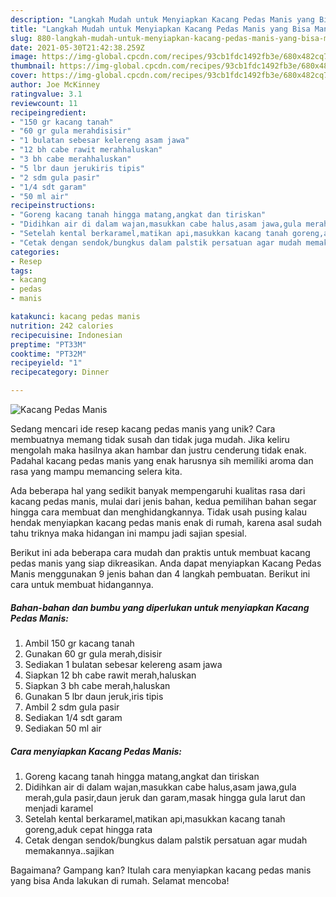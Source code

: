 ```yaml
---
description: "Langkah Mudah untuk Menyiapkan Kacang Pedas Manis yang Bisa Manjain Lidah"
title: "Langkah Mudah untuk Menyiapkan Kacang Pedas Manis yang Bisa Manjain Lidah"
slug: 880-langkah-mudah-untuk-menyiapkan-kacang-pedas-manis-yang-bisa-manjain-lidah
date: 2021-05-30T21:42:38.259Z
image: https://img-global.cpcdn.com/recipes/93cb1fdc1492fb3e/680x482cq70/kacang-pedas-manis-foto-resep-utama.jpg
thumbnail: https://img-global.cpcdn.com/recipes/93cb1fdc1492fb3e/680x482cq70/kacang-pedas-manis-foto-resep-utama.jpg
cover: https://img-global.cpcdn.com/recipes/93cb1fdc1492fb3e/680x482cq70/kacang-pedas-manis-foto-resep-utama.jpg
author: Joe McKinney
ratingvalue: 3.1
reviewcount: 11
recipeingredient:
- "150 gr kacang tanah"
- "60 gr gula merahdisisir"
- "1 bulatan sebesar kelereng asam jawa"
- "12 bh cabe rawit merahhaluskan"
- "3 bh cabe merahhaluskan"
- "5 lbr daun jerukiris tipis"
- "2 sdm gula pasir"
- "1/4 sdt garam"
- "50 ml air"
recipeinstructions:
- "Goreng kacang tanah hingga matang,angkat dan tiriskan"
- "Didihkan air di dalam wajan,masukkan cabe halus,asam jawa,gula merah,gula pasir,daun jeruk dan garam,masak hingga gula larut dan menjadi karamel"
- "Setelah kental berkaramel,matikan api,masukkan kacang tanah goreng,aduk cepat hingga rata"
- "Cetak dengan sendok/bungkus dalam palstik persatuan agar mudah memakannya..sajikan"
categories:
- Resep
tags:
- kacang
- pedas
- manis

katakunci: kacang pedas manis 
nutrition: 242 calories
recipecuisine: Indonesian
preptime: "PT33M"
cooktime: "PT32M"
recipeyield: "1"
recipecategory: Dinner

---
```



![Kacang Pedas Manis](https://img-global.cpcdn.com/recipes/93cb1fdc1492fb3e/680x482cq70/kacang-pedas-manis-foto-resep-utama.jpg)

Sedang mencari ide resep kacang pedas manis yang unik? Cara membuatnya memang tidak susah dan tidak juga mudah. Jika keliru mengolah maka hasilnya akan hambar dan justru cenderung tidak enak. Padahal kacang pedas manis yang enak harusnya sih memiliki aroma dan rasa yang mampu memancing selera kita.



Ada beberapa hal yang sedikit banyak mempengaruhi kualitas rasa dari kacang pedas manis, mulai dari jenis bahan, kedua pemilihan bahan segar hingga cara membuat dan menghidangkannya. Tidak usah pusing kalau hendak menyiapkan kacang pedas manis enak di rumah, karena asal sudah tahu triknya maka hidangan ini mampu jadi sajian spesial.


Berikut ini ada beberapa cara mudah dan praktis untuk membuat kacang pedas manis yang siap dikreasikan. Anda dapat menyiapkan Kacang Pedas Manis menggunakan 9 jenis bahan dan 4 langkah pembuatan. Berikut ini cara untuk membuat hidangannya.

<!--inarticleads1-->

##### Bahan-bahan dan bumbu yang diperlukan untuk menyiapkan Kacang Pedas Manis:

1. Ambil 150 gr kacang tanah
1. Gunakan 60 gr gula merah,disisir
1. Sediakan 1 bulatan sebesar kelereng asam jawa
1. Siapkan 12 bh cabe rawit merah,haluskan
1. Siapkan 3 bh cabe merah,haluskan
1. Gunakan 5 lbr daun jeruk,iris tipis
1. Ambil 2 sdm gula pasir
1. Sediakan 1/4 sdt garam
1. Sediakan 50 ml air




<!--inarticleads2-->

##### Cara menyiapkan Kacang Pedas Manis:

1. Goreng kacang tanah hingga matang,angkat dan tiriskan
1. Didihkan air di dalam wajan,masukkan cabe halus,asam jawa,gula merah,gula pasir,daun jeruk dan garam,masak hingga gula larut dan menjadi karamel
1. Setelah kental berkaramel,matikan api,masukkan kacang tanah goreng,aduk cepat hingga rata
1. Cetak dengan sendok/bungkus dalam palstik persatuan agar mudah memakannya..sajikan




Bagaimana? Gampang kan? Itulah cara menyiapkan kacang pedas manis yang bisa Anda lakukan di rumah. Selamat mencoba!
